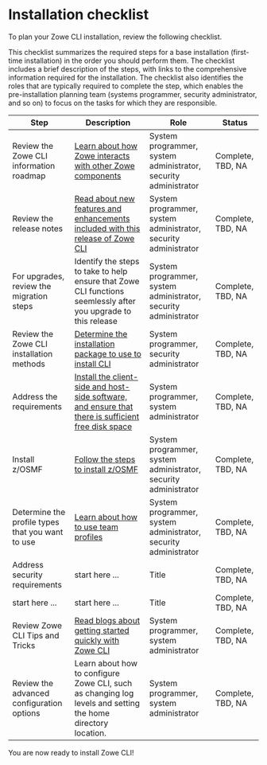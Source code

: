 # Installation checklist

To plan your Zowe CLI installation, review the following checklist.

This checklist summarizes the required steps for a base installation (first-time installation) in the order you should perform them. The checklist includes a brief description of the steps, with links to the comprehensive information required for the installation. The checklist also identifies the roles that are typically required to complete the step, which enables the pre-installation planning team (systems programmer, security administrator, and so on) to focus on the tasks for which they are responsible.

| Step        | Description | Role       | Status      |
| ----------- | ----------- |----------- | ----------- |
| Review the Zowe CLI information roadmap | [Learn about how Zowe interacts with other Zowe components](../getting-started/user-roadmap-zowe-cli.md) | System programmer, system administrator, security administrator | Complete, TBD, NA |
| Review the release notes| [Read about new features and enhancements included with this release of Zowe CLI](../getting-started/rlease-notes/v1.27.md) | System programmer, system administrator, security administrator | Complete, TBD, NA |
| For upgrades, review the migration steps| Identify the steps to take to help ensure that Zowe CLI functions seemlessly after you upgrade to this release | System programmer, system administrator, security administrator | Complete, TBD, NA |
| Review the Zowe CLI installation methods | [Determine the installation package to use to install CLI](cli-installcli.md) | System programmer, security administrator | Complete, TBD, NA |
| Address the requirements | [Install the client-side and host-side software, and ensure that there is sufficient free disk space](systemrequirements-cli.md) | System programmer, system administrator | Complete, TBD, NA |
| Install z/OSMF | [Follow the steps to install z/OSMF](https://www.ibm.com/docs/en/zos/2.3.0?topic=configuration-setting-up-zosmf-first-time) | System programmer, system administrator, security administrator | Complete, TBD, NA |
| Determine the profile types that you want to use | [Learn about how to use team profiles](../user-guide/cli-using-configuring-global-profiles.md) | System programmer, system administrator, security administrator | Complete, TBD, NA |
| Address security requirements | start here ...        |Title       | Complete, TBD, NA |
| start here ... | start here ... |Title       | Complete, TBD, NA |
| Review Zowe CLI Tips and Tricks            | [Read blogs about getting started quickly with Zowe CLI](https://medium.com/zowe/zowe-cli-getting-started-made-easy-f53d769c678e)| System programmer, system administrator           | Complete, TBD, NA |
| Review the advanced configuration options | Learn about how to configure Zowe CLI, such as changing log levels and setting the home directory location. | System programmer, system administrator|Complete, TBD, NA |

You are now ready to install Zowe CLI!